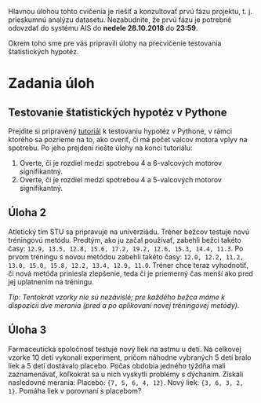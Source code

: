 Hlavnou úlohou tohto cvičenia je riešiť a konzultovať prvú fázu projektu, t. j. prieskumnú analýzu datasetu. Nezabudnite, že prvú fázu je potrebné odovzdať do systému AIS do **nedele 28.10.2018** do **23:59**.

Okrem toho sme pre vás pripravili úlohy na precvičenie testovania štatistických hypotéz.

# Zadania úloh

## Testovanie štatistických hypotéz v Pythone

Prejdite si pripravený [tutoriál](5_cvicenie/cars.ipynb) k testovaniu hypotéz v Pythone, v rámci ktorého sa pozrieme na to, ako overiť, či má počet valcov motora vplyv na spotrebu. Po jeho prejdení riešte úlohy na konci tutoriálu:

1. Overte, či je rozdiel medzi spotrebou 4 a 6-valcových motorov signifikantný.
2. Overte, či je rozdiel medzi spotrebou 4 a 5-valcových motorov signifikantný.

## Úloha 2

Atletický tím STU sa pripravuje na univerziádu. Tréner bežcov testuje novú tréningovú metódu. Predtým, ako ju začal používať, zabehli bežci takéto časy: `12.9, 13.5, 12.8, 15.6, 17.2, 19.2, 12.6, 15.3, 14.4, 11.3`. Po prvom tréningu s novou metódou zabehli takéto časy: `12.0, 12.2, 11.2, 13.0, 15.0, 15.8, 12.2, 13.4, 12.9, 11.0`. Tréner chce teraz vyhodnotiť, či nová metóda priniesla zlepšenie, teda či je priemerný čas menší ako pred jej uplatnením na tréningu.

*Tip: Tentokrát vzorky nie sú nezávislé; pre každého bežca máme k dispozícii dve merania (pred a po aplikovaní novej tréningovej metódy).*

## Úloha 3

Farmaceutická spoločnosť testuje nový liek na astmu u detí. Na celkovej vzorke 10 detí vykonali experiment, pričom náhodne vybraných 5 detí bralo liek a 5 detí dostávalo placebo. Počas obdobia jedného týždňa mali zaznamenávať, koľkokrát sa u nich vyskytli problémy s dýchaním. Získali nasledovné merania: Placebo: `{7, 5, 6, 4, 12}`. Nový liek: `{3, 6, 3, 2, 1}`. Pomáha liek v porovnaní s placebom?